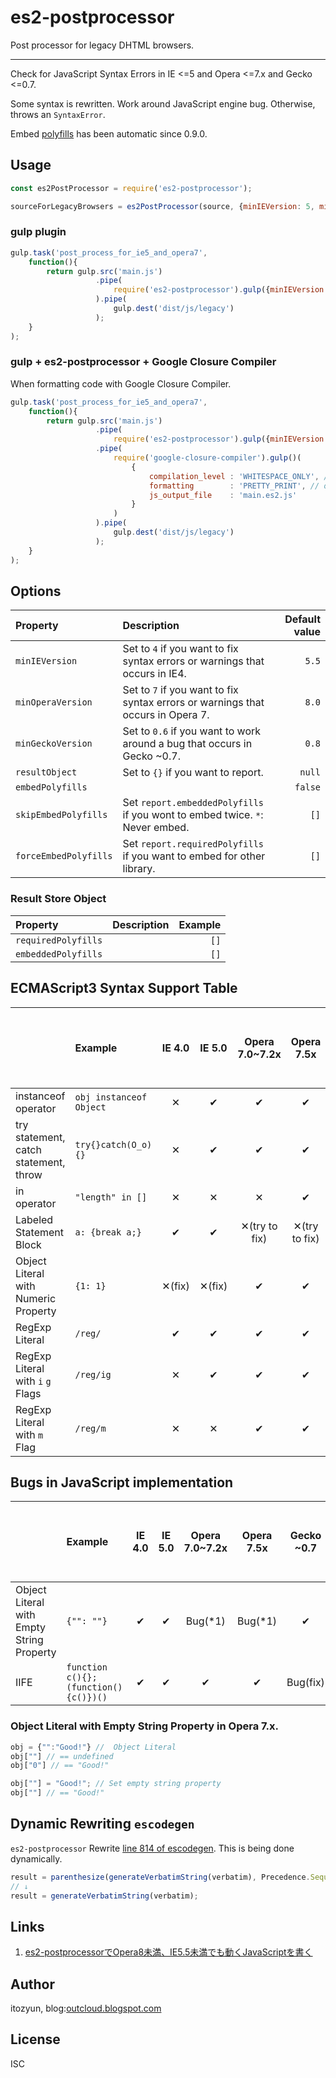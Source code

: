 # es2-postprocessor

Post processor for legacy DHTML browsers.

---

Check for JavaScript Syntax Errors in IE <=5 and Opera <=7.x and Gecko <=0.7.

Some syntax is rewritten. Work around JavaScript engine bug. Otherwise, throws an `SyntaxError`.

Embed [polyfills](https://github.com/ECMAScript2/es2-to-es3) has been automatic since 0.9.0.

## Usage

~~~js
const es2PostProcessor = require('es2-postprocessor');

sourceForLegacyBrowsers = es2PostProcessor(source, {minIEVersion: 5, minOperaVersion: 7, minGeckoVersion: 0.6});
~~~

### gulp plugin

~~~js
gulp.task('post_process_for_ie5_and_opera7',
    function(){
        return gulp.src('main.js')
                   .pipe(
                       require('es2-postprocessor').gulp({minIEVersion: 5, minOperaVersion: 7, minGeckoVersion: 0.6})
                   ).pipe(
                       gulp.dest('dist/js/legacy')
                   );
    }
);
~~~

### gulp + es2-postprocessor + Google Closure Compiler

When formatting code with Google Closure Compiler.

~~~js
gulp.task('post_process_for_ie5_and_opera7',
    function(){
        return gulp.src('main.js')
                   .pipe(
                       require('es2-postprocessor').gulp({minIEVersion: 5, minOperaVersion: 7, minGeckoVersion: 0.6})
                   .pipe(
                       require('google-closure-compiler').gulp()(
                           {
                               compilation_level : 'WHITESPACE_ONLY', // Prevent replacing labeled blocks.
                               formatting        : 'PRETTY_PRINT', // or 'SINGLE_QUOTES'
                               js_output_file    : 'main.es2.js'
                           }
                       )
                   ).pipe(
                       gulp.dest('dist/js/legacy')
                   );
    }
);
~~~

## Options

| Property              | Description                                                                     | Default value |
|:----------------------|:--------------------------------------------------------------------------------|--------------:|
| `minIEVersion`        | Set to `4` if you want to fix syntax errors or warnings that occurs in IE4.     | `5.5`         |
| `minOperaVersion`     | Set to `7` if you want to fix syntax errors or warnings that occurs in Opera 7. | `8.0`         |
| `minGeckoVersion`     | Set to `0.6` if you want to work around a bug that occurs in Gecko ~0.7.        | `0.8`         |
| `resultObject`        | Set to `{}` if you want to report.                                              | `null`        |
| `embedPolyfills`      |                                                                                 | `false`       |
| `skipEmbedPolyfills`  | Set `report.embeddedPolyfills` if you wont to embed twice. `*`: Never embed.    | `[]`          |
| `forceEmbedPolyfills` | Set `report.requiredPolyfills` if you want to embed for other library.          | `[]`          |

### Result Store Object

| Property             | Description                                                                     | Example       |
|:---------------------|:--------------------------------------------------------------------------------|--------------:|
| `requiredPolyfills`  |                                                                                 | `[]`          |
| `embeddedPolyfills`  |                                                                                 | `[]`          |

## ECMAScript3 Syntax Support Table

|                                             | Example                              | IE 4.0  | IE 5.0  | Opera 7.0~7.2x | Opera 7.5x     | Gecko ~0.7 |IE 5.5+, Opera 8+, Gecko 0.8+ |
|:--------------------------------------------|:-------------------------------------|:-------:|:-------:|:--------------:|:--------------:|:----------:|:----------------------------:|
| instanceof operator                         | `obj instanceof Object`              | ✕      | ✔      | ✔             | ✔             | ✔         | ✔                           |
| try statement, catch statement, throw       | `try{}catch(O_o){}`                  | ✕      | ✔      | ✔             | ✔             | ✔         | ✔                           |
| in operator                                 | `"length" in []`                     | ✕      | ✕      | ✕             | ✔             | ✔         | ✔                           |
| Labeled Statement Block                     | `a: {break a;}`                      | ✔      | ✔      | ✕(try to fix) | ✕(try to fix) | ✔         | ✔                           |
| Object Literal with Numeric Property        | `{1: 1}`                             | ✕(fix) | ✕(fix) | ✔             | ✔             | ✔         | ✔                           |
| RegExp Literal                              | `/reg/`                              | ✔      | ✔      | ✔             | ✔             | ✔         | ✔                           |
| RegExp Literal with `i` `g` Flags           | `/reg/ig`                            | ✕      | ✔      | ✔             | ✔             | ✔         | ✔                           |
| RegExp Literal with `m` Flag                | `/reg/m`                             | ✕      | ✕      | ✔             | ✔             | ✔         | ✔                           |

## Bugs in JavaScript implementation

|                                             | Example                              | IE 4.0  | IE 5.0  | Opera 7.0~7.2x | Opera 7.5x | Gecko ~0.7 |IE 5.5+, Opera 8+, Gecko 0.8+ |
|:--------------------------------------------|:-------------------------------------|:-------:|:-------:|:--------------:|:----------:|:----------:|:----------------------------:|
| Object Literal with Empty String Property   | `{"": ""}`                           | ✔      | ✔      | Bug(*1)        | Bug(*1)    | ✔         | ✔                           |
| IIFE                                        | `function c(){};(function(){c()})()` | ✔      | ✔      | ✔             | ✔         | Bug(fix)   | ✔                           |

### Object Literal with Empty String Property in Opera 7.x.

~~~js
obj = {"":"Good!"} //  Object Literal
obj[""] // == undefined
obj["0"] // == "Good!"

obj[""] = "Good!"; // Set empty string property
obj[""] // == "Good!"
~~~


## Dynamic Rewriting `escodegen`

`es2-postprocessor` Rewrite [line 814 of escodegen](https://github.com/estools/escodegen/blob/7a48a218cff99cd38e38e54ac8f310196314702e/escodegen.js#L814). This is being done dynamically.

~~~js
result = parenthesize(generateVerbatimString(verbatim), Precedence.Sequence, precedence);
// ↓
result = generateVerbatimString(verbatim);
~~~

## Links

1. [es2-postprocessorでOpera8未満、IE5.5未満でも動くJavaScriptを書く](//outcloud.blogspot.com/2022/11/es2-postprocessor.html)

## Author

itozyun, blog:[outcloud.blogspot.com](//outcloud.blogspot.com/)

## License

ISC
